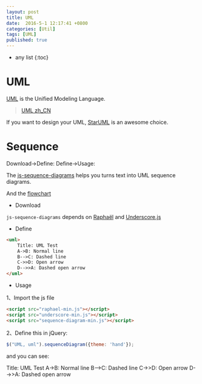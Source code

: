 ```yaml
---
layout: post
title: UML
date:  2016-5-1 12:17:41 +0800
categories: [Util]
tags: [UML]
published: true
---
```


* any list
{:toc}


# UML

[UML](http://www.uml.org/) is the Unified Modeling Language.

> [UML zh_CN](www.uml.org.cn)

If you want to design your UML, [StarUML](http://staruml.io/) is an awesome choice.

# Sequence

<uml>
    Download->Define:
    Define->Usage:
</uml>


The [js-sequence-diagrams](http://bramp.github.io/js-sequence-diagrams/) helps you turns text into UML sequence diagrams.

And the [flowchart](http://flowchart.js.org/)



- Download

```js-sequence-diagrams``` depends on [Raphaël](https://github.com/DmitryBaranovskiy/raphael) and [Underscore.js](http://underscorejs.org/)

- Define

```html
<uml>
    Title: UML Test
    A->B: Normal line
    B-->C: Dashed line
    C->>D: Open arrow
    D-->>A: Dashed open arrow
</uml>
```

- Usage

1、Import the js file

```html
<script src="raphael-min.js"></script>
<script src="underscore-min.js"></script>
<script src="sequence-diagram-min.js"></script>
```

2、Define this in jQuery:

```js
$("UML, uml").sequenceDiagram({theme: 'hand'});
```

and you can see:

<uml>
    Title: UML Test
    A->B: Normal line
    B-->C: Dashed line
    C->>D: Open arrow
    D-->>A: Dashed open arrow
</uml>
